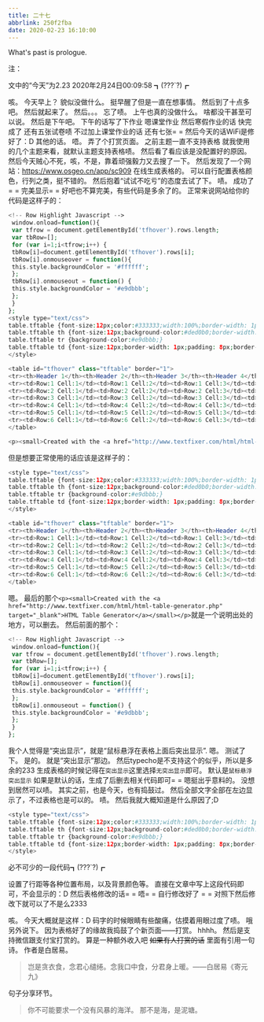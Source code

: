 ```yaml
---
title: 二十七
abbrlink: 250f2fba
date: 2020-02-23 16:10:00
---
```

What's past is prologue.

<!--more-->注：
文中的“今天”为2.23
2020年2月24日00:09:58
┓(???`?)┏

咳。
今天早上？
貌似没做什么。
挺早醒了但是一直在想事情。
然后到了十点多吧。
然后就起来了。
然后。。。
忘了啧。
上午也真的没做什么。
啥都没干甚至可以说。
然后是下午吧。
下午的话写了下作业
嗯课堂作业
然后寒假作业的话
快完成了
还有五张试卷啧
不过加上课堂作业的话
还有七张= =
然后今天的话WiFi是修好了：D
其他的话。
唔。
弄了个打赏页面。
之前主题一直不支持表格
就我使用的几个主题来看，就默认主题支持表格啧。
然后看了看应该是没配置好的原因。
然后今天贼心不死，咳，不是，靠着顽强毅力又去搜了一下。
然后发现了一个网站：https://www.osgeo.cn/app/sc909
在线生成表格的。
可以自行配置表格颜色，行列之类，挺不错的。
然后抱着“试试不吃亏”的态度去试了下。
啧。
成功了= =
完美显示= =
好吧也不算完美，有些代码是多余了的。
正常来说网站给你的代码是这样子的：

```php
<!-- Row Highlight Javascript -->
 window.onload=function(){
 var tfrow = document.getElementById('tfhover').rows.length;
 var tbRow=[];
 for (var i=1;i<tfrow;i++) {
 tbRow[i]=document.getElementById('tfhover').rows[i];
 tbRow[i].onmouseover = function(){
 this.style.backgroundColor = '#ffffff';
 };
 tbRow[i].onmouseout = function() {
 this.style.backgroundColor = '#e9dbbb';
 };
 }
};
<style type="text/css">
table.tftable {font-size:12px;color:#333333;width:100%;border-width: 1px;border-color: #bcaf91;border-collapse: collapse;}
table.tftable th {font-size:12px;background-color:#ded0b0;border-width: 1px;padding: 8px;border-style: solid;border-color: #bcaf91;text-align:left;}
table.tftable tr {background-color:#e9dbbb;}
table.tftable td {font-size:12px;border-width: 1px;padding: 8px;border-style: solid;border-color: #bcaf91;}
</style>

<table id="tfhover" class="tftable" border="1">
<tr><th>Header 1</th><th>Header 2</th><th>Header 3</th><th>Header 4</th><th>Header 5</th></tr>
<tr><td>Row:1 Cell:1</td><td>Row:1 Cell:2</td><td>Row:1 Cell:3</td><td>Row:1 Cell:4</td><td>Row:1 Cell:5</td></tr>
<tr><td>Row:2 Cell:1</td><td>Row:2 Cell:2</td><td>Row:2 Cell:3</td><td>Row:2 Cell:4</td><td>Row:2 Cell:5</td></tr>
<tr><td>Row:3 Cell:1</td><td>Row:3 Cell:2</td><td>Row:3 Cell:3</td><td>Row:3 Cell:4</td><td>Row:3 Cell:5</td></tr>
<tr><td>Row:4 Cell:1</td><td>Row:4 Cell:2</td><td>Row:4 Cell:3</td><td>Row:4 Cell:4</td><td>Row:4 Cell:5</td></tr>
<tr><td>Row:5 Cell:1</td><td>Row:5 Cell:2</td><td>Row:5 Cell:3</td><td>Row:5 Cell:4</td><td>Row:5 Cell:5</td></tr>
<tr><td>Row:6 Cell:1</td><td>Row:6 Cell:2</td><td>Row:6 Cell:3</td><td>Row:6 Cell:4</td><td>Row:6 Cell:5</td></tr>
</table>

<p><small>Created with the <a href="http://www.textfixer.com/html/html-table-generator.php" target="_blank">HTML Table Generator</a></small></p>
```

但是想要正常使用的话应该是这样子的：
```php
<style type="text/css">
table.tftable {font-size:12px;color:#333333;width:100%;border-width: 1px;border-color: #bcaf91;border-collapse: collapse;}
table.tftable th {font-size:12px;background-color:#ded0b0;border-width: 1px;padding: 8px;border-style: solid;border-color: #bcaf91;text-align:left;}
table.tftable tr {background-color:#e9dbbb;}
table.tftable td {font-size:12px;border-width: 1px;padding: 8px;border-style: solid;border-color: #bcaf91;}
</style>

<table id="tfhover" class="tftable" border="1">
<tr><th>Header 1</th><th>Header 2</th><th>Header 3</th><th>Header 4</th><th>Header 5</th></tr>
<tr><td>Row:1 Cell:1</td><td>Row:1 Cell:2</td><td>Row:1 Cell:3</td><td>Row:1 Cell:4</td><td>Row:1 Cell:5</td></tr>
<tr><td>Row:2 Cell:1</td><td>Row:2 Cell:2</td><td>Row:2 Cell:3</td><td>Row:2 Cell:4</td><td>Row:2 Cell:5</td></tr>
<tr><td>Row:3 Cell:1</td><td>Row:3 Cell:2</td><td>Row:3 Cell:3</td><td>Row:3 Cell:4</td><td>Row:3 Cell:5</td></tr>
<tr><td>Row:4 Cell:1</td><td>Row:4 Cell:2</td><td>Row:4 Cell:3</td><td>Row:4 Cell:4</td><td>Row:4 Cell:5</td></tr>
<tr><td>Row:5 Cell:1</td><td>Row:5 Cell:2</td><td>Row:5 Cell:3</td><td>Row:5 Cell:4</td><td>Row:5 Cell:5</td></tr>
<tr><td>Row:6 Cell:1</td><td>Row:6 Cell:2</td><td>Row:6 Cell:3</td><td>Row:6 Cell:4</td><td>Row:6 Cell:5</td></tr>
</table>

```

嗯。
最后的那个`<p><small>Created with the <a href="http://www.textfixer.com/html/html-table-generator.php" target="_blank">HTML Table Generator</a></small></p>`就是一个说明出处的地方，可以删去。
然后前面的那个：
```php
<!-- Row Highlight Javascript -->
 window.onload=function(){
 var tfrow = document.getElementById('tfhover').rows.length;
 var tbRow=[];
 for (var i=1;i<tfrow;i++) {
 tbRow[i]=document.getElementById('tfhover').rows[i];
 tbRow[i].onmouseover = function(){
 this.style.backgroundColor = '#ffffff';
 };
 tbRow[i].onmouseout = function() {
 this.style.backgroundColor = '#e9dbbb';
 };
 }
};
```
我个人觉得是“突出显示”，就是“鼠标悬浮在表格上面后突出显示”.
嗯。
测试了下。
是的。
就是“突出显示”那边。
然后typecho是不支持这个的似乎，所以是多余的233
生成表格的时候记得在`突出显示`这里选择`无突出显示`即可。
默认是`鼠标悬浮突出显示`
如果是默认的话，生成了后删去相关代码即可= =
嗯挺出乎意料的。
没想到居然可以啧。
其实之前，也是今天，也有捣鼓过。
然后全部文字全部在左边显示了，不过表格也是可以的。
啧。
然后我就大概知道是什么原因了;D
```php
<style type="text/css">
table.tftable {font-size:12px;color:#333333;width:100%;border-width: 1px;border-color: #bcaf91;border-collapse: collapse;}
table.tftable th {font-size:12px;background-color:#ded0b0;border-width: 1px;padding: 8px;border-style: solid;border-color: #bcaf91;text-align:left;}
table.tftable tr {background-color:#e9dbbb;}
table.tftable td {font-size:12px;border-width: 1px;padding: 8px;border-style: solid;border-color: #bcaf91;}
</style>
```
必不可少的一段代码┓(???`?)┏

设置了行距等各种位置布局，以及背景颜色等。
直接在文章中写上这段代码即可，不会显示的：D
然后表格修改的话= =
唔= =
自行修改好了 = =
对照下然后修改下就可以了不是么2333

咳。
今天大概就是这样：D
码字的时候眼睛有些酸痛，估摸着用眼过度了啧。
哦另外说下。
因为表格好了的缘故我捣鼓了个新页面——打赏。
hhhh。
然后是支持微信跟支付宝打赏的。
算是一种额外收入吧
~~如果有人打赏的话~~
里面有引用一句诗。
作者是白居易。

> 岂是贪衣食，念君心缱绻。念我口中食，分君身上暖。——白居易《寄元九》

句子分享环节。

> 你不可能要求一个没有风暴的海洋。
> 那不是海，是泥塘。

